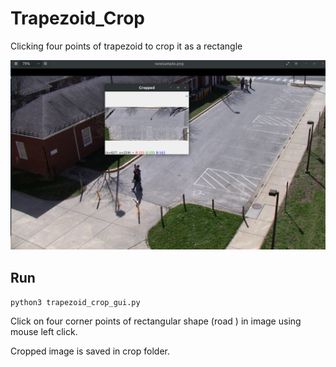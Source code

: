 # Trapezoid_Crop
Clicking four points of trapezoid to crop it as a rectangle

![sample output](screenshot.png)

## Run

```python3 trapezoid_crop_gui.py```

Click on four corner points of rectangular shape (road ) in image using mouse left click.

Cropped image is saved in crop folder.

